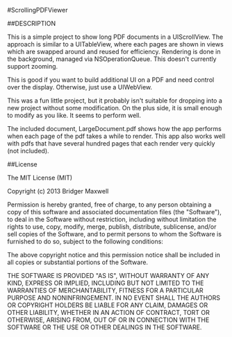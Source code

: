 #ScrollingPDFViewer

##DESCRIPTION

This is a simple project to show long PDF documents in a UIScrollView. The approach is similar to a UITableView, where each pages are shown in views which are swapped around and reused for efficiency. Rendering is done in the background, managed via NSOperationQueue. This doesn't currently support zooming.

This is good if you want to build additional UI on a PDF and need control over the display. Otherwise, just use a UIWebView.

This was a fun little project, but it probably isn't suitable for dropping into a new project without some modification. On the plus side, it is small enough to modify as you like. It seems to perform well.

The included document, LargeDocument.pdf shows how the app performs when each page of the pdf takes a while to render. This app also works well with pdfs that have several hundred pages that each render very quickly (not included).


##License

The MIT License (MIT)

Copyright (c) 2013 Bridger Maxwell

Permission is hereby granted, free of charge, to any person obtaining a copy
of this software and associated documentation files (the "Software"), to deal
in the Software without restriction, including without limitation the rights
to use, copy, modify, merge, publish, distribute, sublicense, and/or sell
copies of the Software, and to permit persons to whom the Software is
furnished to do so, subject to the following conditions:

The above copyright notice and this permission notice shall be included in
all copies or substantial portions of the Software.

THE SOFTWARE IS PROVIDED "AS IS", WITHOUT WARRANTY OF ANY KIND, EXPRESS OR
IMPLIED, INCLUDING BUT NOT LIMITED TO THE WARRANTIES OF MERCHANTABILITY,
FITNESS FOR A PARTICULAR PURPOSE AND NONINFRINGEMENT. IN NO EVENT SHALL THE
AUTHORS OR COPYRIGHT HOLDERS BE LIABLE FOR ANY CLAIM, DAMAGES OR OTHER
LIABILITY, WHETHER IN AN ACTION OF CONTRACT, TORT OR OTHERWISE, ARISING FROM,
OUT OF OR IN CONNECTION WITH THE SOFTWARE OR THE USE OR OTHER DEALINGS IN
THE SOFTWARE.